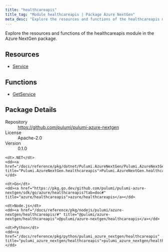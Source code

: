 ```yaml
---
title: "healthcareapis"
title_tag: "Module healthcareapis | Package Azure NextGen"
meta_desc: "Explore the resources and functions of the healthcareapis module in the Azure NextGen package."
---
```


<!-- WARNING: this file was generated by Pulumi Docs Generator. -->
<!-- Do not edit by hand unless you're certain you know what you are doing! -->

Explore the resources and functions of the healthcareapis module in the Azure NextGen package.

<h2 id="resources">Resources</h2>
<ul class="api">
    <li><a href="service" title="Service"><span class="symbol resource"></span>Service</a></li>
</ul>

<h2 id="functions">Functions</h2>
<ul class="api">
    <li><a href="getservice" title="GetService"><span class="symbol function"></span>GetService</a></li>
</ul>

<h2 id="package-details">Package Details</h2>
<dl class="package-details">
	<dt>Repository</dt>
	<dd><a href="https://github.com/pulumi/pulumi-azure-nextgen">https://github.com/pulumi/pulumi-azure-nextgen</a></dd>
	<dt>License</dt>
	<dd>Apache-2.0</dd>
	<dt>Version</dt>
	<dd>0.1.0</dd>
</dl>



<dl class="tabular">

    <dt>.NET</dt>
    <dd><a href="/docs/reference/pkg/dotnet/Pulumi.AzureNextGen/Pulumi.AzureNextGen.healthcareapis.html" title="Pulumi.AzureNextGen.healthcareapis">Pulumi.AzureNextGen.healthcareapis</a></dd>

    <dt>Go</dt>
    <dd><a href="https://pkg.go.dev/github.com/pulumi/pulumi-azure-nextgen/sdk/go/azure/healthcareapis?tab=doc#" title="azure/healthcareapis">azure/healthcareapis</a></dd>

    <dt>Node.js</dt>
    <dd><a href="/docs/reference/pkg/nodejs/pulumi/azure-nextgen/healthcareapis/#" title="@pulumi/azure-nextgen/healthcareapis">@pulumi/azure-nextgen/healthcareapis</a></dd>

    <dt>Python</dt>
    <dd><a href="/docs/reference/pkg/python/pulumi_azure_nextgen/healthcareapis" title="pulumi_azure_nextgen/healthcareapis">pulumi_azure_nextgen/healthcareapis</a></dd>

</dl>

